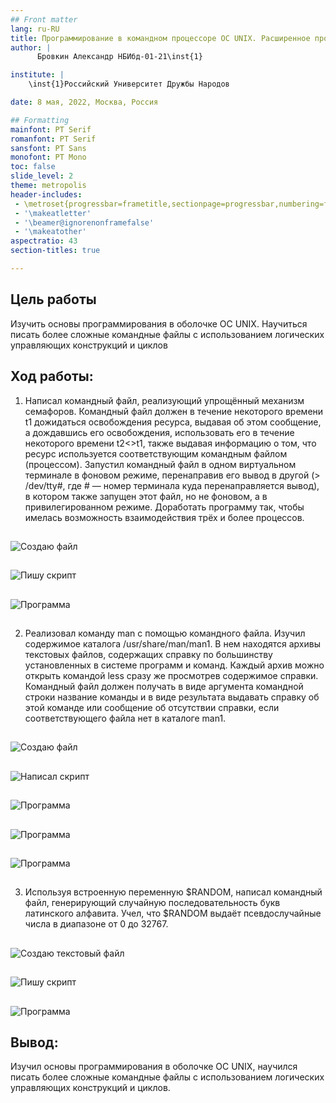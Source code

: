 ```yaml
---
## Front matter
lang: ru-RU
title: Программирование в командном процессоре ОС UNIX. Расширенное программирование
author: |
	  Бровкин Александр НБИбд-01-21\inst{1}

institute: |
	\inst{1}Российский Университет Дружбы Народов

date: 8 мая, 2022, Москва, Россия

## Formatting
mainfont: PT Serif
romanfont: PT Serif
sansfont: PT Sans
monofont: PT Mono
toc: false
slide_level: 2
theme: metropolis
header-includes: 
 - \metroset{progressbar=frametitle,sectionpage=progressbar,numbering=fraction}
 - '\makeatletter'
 - '\beamer@ignorenonframefalse'
 - '\makeatother'
aspectratio: 43
section-titles: true

---
```


## Цель работы

Изучить основы программирования в оболочке ОС UNIX. Научиться писать более
сложные командные файлы с использованием логических управляющих конструкций
и циклов


## Ход работы:

1. Написал командный файл, реализующий упрощённый механизм семафоров. Командный файл должен в течение некоторого времени t1 дожидаться освобождения ресурса, выдавая об этом сообщение, а дождавшись его освобождения, использовать его в течение некоторого времени t2<>t1, также выдавая информацию о том, что ресурс используется соответствующим командным файлом (процессом). Запустил командный файл в одном виртуальном терминале в фоновом режиме, перенаправив его вывод в другой (> /dev/tty#, где # — номер терминала куда перенаправляется вывод), в котором также запущен этот файл, но не фоновом, а в привилегированном режиме. Доработать программу так, чтобы имелась возможность взаимодействия трёх и более процессов.

##

![Создаю файл](image/1.png)

##

![Пишу скрипт](image/2.png)

##

![Программа](image/3.png)

##

2. Реализовал команду man с помощью командного файла. Изучил содержимое
каталога /usr/share/man/man1. В нем находятся архивы текстовых файлов,
содержащих справку по большинству установленных в системе программ и команд. Каждый архив можно открыть командой less сразу же просмотрев содержимое справки. Командный файл должен получать в виде аргумента командной строки название команды и в виде результата выдавать справку об этой команде или сообщение об отсутствии справки, если соответствующего файла нет в каталоге man1.

##

![Создаю файл](image/4.png)

##

![Написал скрипт](image/5.png)

##

![Программа](image/6.png)

##

![Программа](image/7.png)

##

![Программа](image/8.png)

##

3. Используя встроенную переменную $RANDOM, написал командный файл, генерирующий случайную последовательность букв латинского алфавита. Учел,
что $RANDOM выдаёт псевдослучайные числа в диапазоне от 0 до 32767.

##

![Создаю текстовый файл](image/9.png)

##

![Пишу скрипт](image/10.png)

##

![Программа](image/11.png)

## Вывод:

Изучил основы программирования в оболочке ОС UNIX, научился писать более сложные командные файлы с использованием логических управляющих конструкций и циклов.

